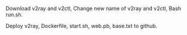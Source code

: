 Download v2ray and v2ctl, Change new name of v2ray and v2ctl, Bash run.sh.

Deploy v2ray, Dockerfile, start.sh, web.pb, base.txt to github.

